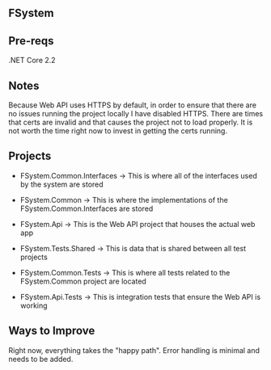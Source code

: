 ﻿FSystem
---

Pre-reqs
---
.NET Core 2.2

Notes
---

Because Web API uses HTTPS by default, in order to ensure that there are no issues running
the project locally I have disabled HTTPS. There are times that certs are invalid
and that causes the project not to load properly. It is not worth the time right now
to invest in getting the certs running.

Projects
----

  * FSystem.Common.Interfaces -> This is where all of the interfaces used by the
 system are stored
  
  * FSystem.Common -> This is where the implementations of the 
  FSystem.Common.Interfaces are stored
  
  * FSystem.Api -> This is the Web API project that houses the actual web app
  
  * FSystem.Tests.Shared -> This is data that is shared between all test projects
  
  * FSystem.Common.Tests -> This is where all tests related to the FSystem.Common
  project are located
  
  * FSystem.Api.Tests -> This is integration tests that ensure the Web API is working
  
  Ways to Improve
  ---
  
  Right now, everything takes the "happy path". Error handling is minimal and needs
  to be added. 

